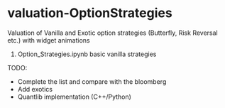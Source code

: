 # valuation-OptionStrategies
Valuation of Vanilla and Exotic option strategies (Butterfly, Risk Reversal etc.) with widget animations 

1. Option_Strategies.ipynb basic vanilla strategies

TODO:
* Complete the list and compare with the bloomberg 
* Add exotics
* Quantlib implementation (C++/Python)
